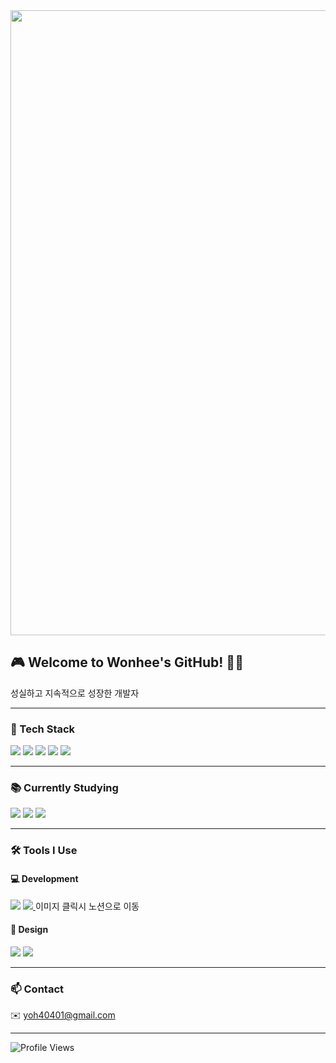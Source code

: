 <img src="https://github.com/user-attachments/assets/92fa8130-b3aa-4e10-9203-8afc68afc52c" style="width: 1000px;" />

## 🎮 Welcome to Wonhee's GitHub! 👨‍💻  
성실하고 지속적으로 성장한 개발자

---

### 🧰 Tech Stack  

<p>
  <img src="https://img.shields.io/badge/Unity-000000?style=for-the-badge&logo=unity&logoColor=white"/>
  <img src="https://img.shields.io/badge/HTML5-E34F26?style=for-the-badge&logo=html5&logoColor=white"/>
  <img src="https://img.shields.io/badge/CSS-1572B6?style=for-the-badge&logo=css3&logoColor=white"/>
  <img src="https://img.shields.io/badge/C%23-239120?style=for-the-badge&logo=c-sharp&logoColor=white"/>
  <img src="https://img.shields.io/badge/Python-3776AB?style=for-the-badge&logo=python&logoColor=white"/>
</p>

---

### 📚 Currently Studying  

<p>
  <img src="https://img.shields.io/badge/C%23-239120?style=for-the-badge&logo=c-sharp&logoColor=white"/>
  <img src="https://img.shields.io/badge/SQL-003B57?style=for-the-badge&logo=sqlite&logoColor=white"/>
  <img src="https://img.shields.io/badge/Python-3776AB?style=for-the-badge&logo=python&logoColor=white"/>
</p>

---

### 🛠 Tools I Use

#### 💻 Development  
<p>
  <img src="https://img.shields.io/badge/GitHub-181717?style=for-the-badge&logo=github&logoColor=white"/>
  <a href="https://historical-poultry-d51.notion.site/01ce3c7d7b80494ea5fdc0c63548d13e?pvs=4" target="_blank">
    <img src="https://img.shields.io/badge/Notion-000000?style=for-the-badge&logo=notion&logoColor=white"/>
  </a>
      이미지 클릭시 노션으로 이동
</p>

#### 🎨 Design  
<p>
  <img src="https://img.shields.io/badge/Photoshop-31A8FF?style=for-the-badge&logo=adobephotoshop&logoColor=white"/>
  <img src="https://img.shields.io/badge/Blender-F5792A?style=for-the-badge&logo=blender&logoColor=white"/>
</p>

---

### 📫 Contact  
✉️ yoh40401@gmail.com

---

<img src="https://komarev.com/ghpvc/?username=oka1313&style=flat-square&color=blue" alt="Profile Views"/>
